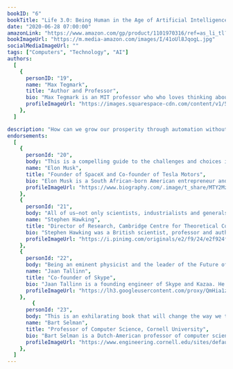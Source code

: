 ```yaml
---
bookID: "6"
bookTitle: "Life 3.0: Being Human in the Age of Artificial Intelligence"
date: "2020-06-28 07:00:00"
amazonLink: "https://www.amazon.com/gp/product/1101970316/ref=as_li_tl?ie=UTF8&camp=1789&creative=9325&creativeASIN=1101970316&linkCode=as2&tag=btmysmarter-20&linkId=8226703769107fb1e478a291762800da"
bookImageUrl: "https://m.media-amazon.com/images/I/41oUl8JqogL.jpg"
socialMediaImageUrl: ""
tags: ["Computers", "Technology", "AI"]
authors:
  [
    {
      personID: "19",
      name: "Max Tegmark",
      title: "Author and Professor",
      bio: "Max Tegmark is an MIT professor who who loves thinking about life's big questions, and has authored 2 books and more than 200 technical papers on topics from cosmology to artificial intelligence. He is known as 'Mad Max' for his unorthodox ideas and passion for adventure. He is also president of the Future of Life Institute, which aims to ensure that we develop not only technology, but also the wisdom required to use it beneficially.",
      profileImageUrl: "https://images.squarespace-cdn.com/content/v1/5953b5fe20099ef4d68d7eda/1547460600446-R1T59C3SSNUNV7L4T7A8/ke17ZwdGBToddI8pDm48kAf-OpKpNsh_OjjU8JOdDKBZw-zPPgdn4jUwVcJE1ZvWQUxwkmyExglNqGp0IvTJZUJFbgE-7XRK3dMEBRBhUpzAFzFJoCInLPKyj9AG8yKe7-Q2aFvP177fkO9TY_-rz5WoqqTEZpmj4yDEOdwKV68/Max-Tegmark-Keynote-Speaker.jpg",
    },
  ]

description: "How can we grow our prosperity through automation without leaving people lacking income or purpose? What career advice should we give today’s kids? How can we make future AI systems more robust, so that they do what we want without crashing, malfunctioning or getting hacked? Should we fear an arms race in lethal autonomous weapons? Will machines eventually outsmart us at all tasks, replacing humans on the job market and perhaps altogether? Will AI help life flourish like never before or give us more power than we can handle?"
endorsements:
  [
    {
      personId: "20",
      body: "This is a compelling guide to the challenges and choices in our quest for a great future of life, intelligence and consciousness—on Earth and beyond.",
      name: "Elon Musk",
	  title: "Founder of SpaceX and Co-founder of Tesla Motors",
	  bio: "Elon Musk is a South African-born American entrepreneur and businessman who founded X.com in 1999 (which later became PayPal), SpaceX in 2002 and Tesla Motors in 2003. Musk became a multimillionaire in his late 20s when he sold his start-up company, Zip2, to a division of Compaq Computers.",
      profileImageUrl: "https://www.biography.com/.image/t_share/MTY2MzU3Nzk2OTM2MjMwNTkx/elon_musk_royal_society.jpg",
	},
	{
      personId: "21",
      body: "All of us—not only scientists, industrialists and generals—should ask ourselves what can we do now to improve the chances of reaping the benefits of future AI and avoiding the risks. This is the most important conversation of our time, and Tegmark’s thought-provoking book will help you join it.",
      name: "Stephen Hawking",
	  title: "Director of Research, Cambridge Centre for Theoretical Cosmology",
	  bio: "Stephen Hawking was a British scientist, professor and author who performed groundbreaking work in physics and cosmology, and whose books helped to make science accessible to everyone. At age 21, while studying cosmology at the University of Cambridge, he was diagnosed with amyotrophic lateral sclerosis (ALS).",
      profileImageUrl: "https://i.pinimg.com/originals/e2/f9/24/e2f924f7c4af92eb9319f2cebe49d219.jpg",
	},
	{
      personId: "22",
      body: "Being an eminent physicist and the leader of the Future of Life Institute has given Max Tegmark a unique vantage point from which to give the reader an inside scoop on the most important issue of our time, in a way that is approachable without being dumbed down",
      name: "Jaan Tallinn",
	  title: "Co-founder of Skype",
	  bio: "Jaan Tallinn is a founding engineer of Skype and Kazaa. He is a co-founder of the Cambridge Centre for the Study of Existential Risk (cser.org), Future of Life Institute (futureoflife.org), and philanthropically supports other existential risk research organisations.",
      profileImageUrl: "https://lh3.googleusercontent.com/proxy/QmHia1zD80sX1hSLA744u47JZ_quSnfagJOp2nX5V2bp5yj3XbMzkSQ-ACqabZB5JIWYgHJ9uvImb_y66kTUdNVexusAsVe2tEn-0nY-mgfElIK9GwrYOdRwdeC93dbw",
	},
		{
      personId: "23",
      body: "This is an exhilarating book that will change the way we think about AI, intelligence, and the future of humanity.",
      name: "Bart Selman",
	  title: "Professor of Computer Science, Cornell University",
	  bio: "Bart Selman is a Dutch-American professor of computer science at Cornell University. Selman attended Technical University of Delft, from where he received a master's degree in physics, graduating in 1983. He received his masters and PhD in computer science from the University of Toronto in 1985 and 1991 respectively.",
      profileImageUrl: "https://www.engineering.cornell.edu/sites/default/files/departments/SYSTEMS/Faculty%20-%20560x560/Bart%20Selman%20-%20560x560.png",
    },
  ]
---
```

